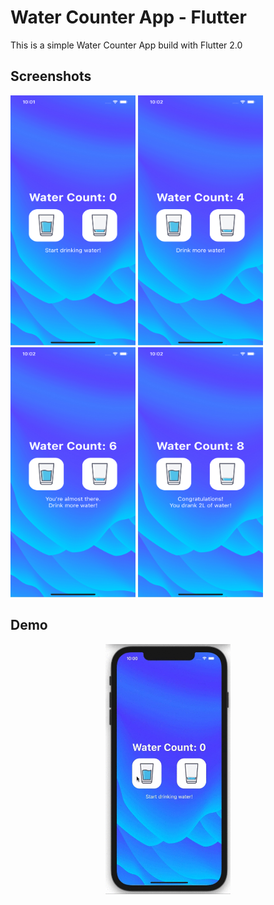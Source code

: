 # Water Counter App - Flutter

This is a simple Water Counter App build with Flutter 2.0

## Screenshots
<img src="/demo/print-1.png" width="200" height="400"/> <img src="/demo/print-2.png" width="200" height="400"/> <img src="/demo/print-3.png" width="200" height="400"/> <img src="/demo/print-4.png" width="200" height="400"/>

## Demo
<p align="center">
  <img src="/demo/demo.gif" width="200" height="400"/>
</p>
